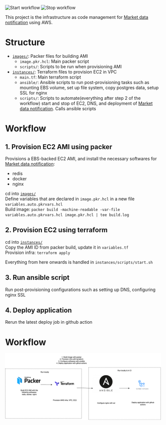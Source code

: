 ![Start workflow](https://github.com/hanchiang/market-data-notification-infra/actions/workflows/start_market_data_notification.yml/badge.svg)
![Stop workflow](https://github.com/hanchiang/market-data-notification-infra/actions/workflows/stop_market_data_notification.yml/badge.svg)

This project is the infrastructure as code management for [Market data notification](https://github.com/hanchiang/market-data-notification) using AWS.

# Structure
* [`images/`](images): Packer files for building AMI
    * `image.pkr.hcl`: Main packer script
    * `scripts/`: Scripts to be run when provisioning AMI
* [`instances/`](instances): Terraform files to provision EC2 in VPC
    * `main.tf`: Main terraform script
    * `ansible/`: Ansible scripts to run post-provisioning tasks such as mounting EBS volume, set up file system, copy postgres data, setup SSL for nginx 
    * `scripts/`: Scripts to automate(everything after step 2 of the workflow) start and stop of EC2, DNS, and deployment of [Market data notification](https://github.com/hanchiang/market-data-notification). Calls ansible scripts


# Workflow
## 1. Provision EC2 AMI using packer
Provisions a EBS-backed EC2 AMI, and install the necessary softwares for [Market data notification](https://github.com/hanchiang/market-data-notification):
* redis
* docker
* nginx

cd into [`images/`](images)  
Define variables that are declared in `image.pkr.hcl` in a new file `variables.auto.pkrvars.hcl`  
Build image: `packer build -machine-readable -var-file variables.auto.pkrvars.hcl image.pkr.hcl | tee build.log`

## 2. Provision EC2 using terraform
cd into [`instances/`](instances)  
Copy the AMI ID from packer build, update it in `variables.tf`  
Provision infra: `terraform apply`

Everything from here onwards is handled in `instances/scripts/start.sh`

## 3. Run ansible script
Run post-provisioning configurations such as setting up DNS, configuring nginx SSL

## 4. Deploy application
Rerun the latest deploy job in github action

# Workflow
![Workflow](readme-images/infra-workflow.png)